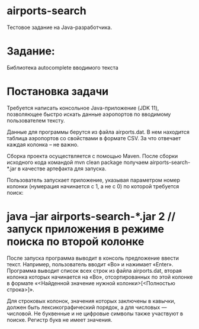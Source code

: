 # airports-search
Тестовое задание на Java-разработчика.

# Задание:
Библиотека autocomplete вводимого текста

# Постановка задачи
Требуется написать консольное Java-приложение (JDK 11), позволяющее быстро искать данные аэропортов по вводимому пользователем тексту.

Данные для программы берутся из файла airports.dat. В нем находится таблица аэропортов со свойствами в формате CSV. За что отвечает каждая колонка – не важно.

Сборка проекта осуществляется с помощью Maven. После сборки исходного кода командой mvn clean package получаем airports-search-*.jar в качестве артефакта для запуска.

Пользователь запускает приложение, указывая параметром номер колонки (нумерация начинается с 1, а не с 0) по которой требуется поиск:

# java –jar airports-search-*.jar 2 // запуск приложения в режиме поиска по второй колонке

После запуска программа выводит в консоль предложение ввести текст. Например, пользователь вводит «Bo» и нажимает «Enter». Программа выводит список всех строк из 
файла airports.dat, вторая колонка которых начинается на «Bo», отсортированных по этой колонке в формате «<Найденной значение нужной колонки>[<Полностью строка>]». 

Для строковых колонок, значения которых заключены в кавычки, должен быть лексикографический порядок, а для числовых — числовой. Не буквенные и не цифровые 
символы также участвуют в поиске. Регистр букв не имеет значения.
